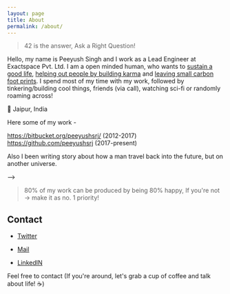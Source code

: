 ```yaml
---
layout: page
title: About
permalink: /about/
---
```


> 42 is the answer, Ask a Right Question!

Hello, my name is Peeyush Singh and I work as a Lead Engineer at Exactspace Pvt. Ltd. I am a open minded human, who wants to [sustain a good life](), [helping out people by building karma]() and [leaving small carbon foot prints](). I spend most of my time with my work, followed by tinkering/building cool things, friends (via call), watching sci-fi or randomly roaming across!

📍 Jaipur, India


<!--to maximize challening and useful work, with competetive credits. Thus progressively moving towards Unknown, great minds, captain and a selfless being.-->

<!-- solving via trees, divide an conquery any problems around me-->


<!-- NEW PROJECTS PAGE -->
<!-- rEUSME SOON --> 

Here some of my work -

<!--Here's is my list of software [utilities](http://fosting.in/), that you may find helpful.--> 

https://bitbucket.org/peeyushsrj/ (2012-2017)
https://github.com/peeyushsrj (2017-present)

Also I been writing story about how a man travel back into the future, but on another universe. 

-->

> 80% of my work can be produced by being 80% happy, If you're not -> make it as no. 1 priority!

<!-- 

With his SHEER WILL to travel back,
he made people near him smarter,
leading back into the future. (zero sum games!)

-->

## Contact 

- [Twitter](https://twitter.com/peeyu5h)

- [Mail](mailto:peeyushsrj@gmail.com)

- [LinkedIN](http://linkedin.com/in/peeyushsrj)

Feel free to contact (If you're around, let's grab a cup of coffee and talk about life! ☕)
